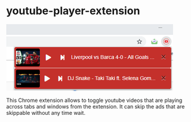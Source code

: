 # youtube-player-extension #


![alt text](https://raw.githubusercontent.com/ak-17/youtube-player-extension/master/images/extension-use.PNG)

This Chrome extension allows to toggle youtube videos that are playing across tabs and windows from the extension.
It can skip the ads that are skippable without any time wait.
